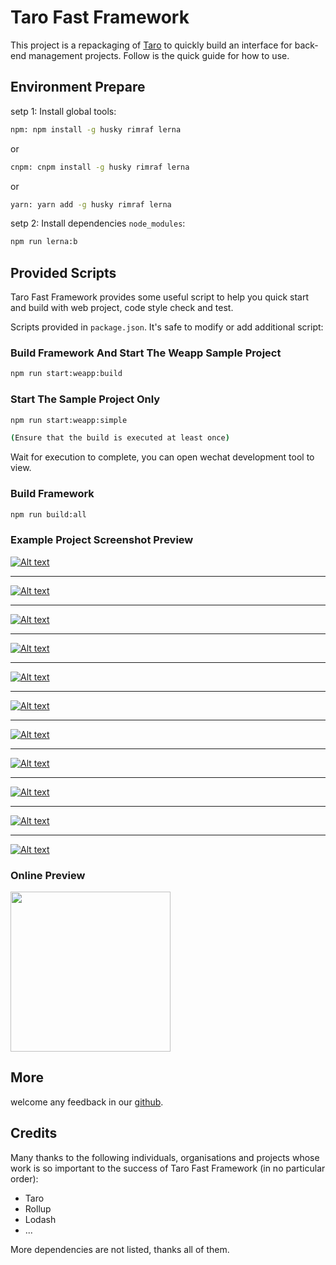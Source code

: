 # Taro Fast Framework

This project is a repackaging of [Taro](https://taro-docs.jd.com/) to quickly build an interface for back-end management projects. Follow is the quick guide for how to use.

## Environment Prepare

setp 1: Install global tools:

```bash
npm: npm install -g husky rimraf lerna
```

or

```bash
cnpm: cnpm install -g husky rimraf lerna
```

or

```bash
yarn: yarn add -g husky rimraf lerna
```

setp 2: Install dependencies `node_modules`:

```bash
npm run lerna:b
```

## Provided Scripts

Taro Fast Framework provides some useful script to help you quick start and build with web project, code style check and test.

Scripts provided in `package.json`. It's safe to modify or add additional script:

### Build Framework And Start The Weapp Sample Project

```bash
npm run start:weapp:build
```

### Start The Sample Project Only

```bash
npm run start:weapp:simple

(Ensure that the build is executed at least once)
```

Wait for execution to complete, you can open wechat development tool to view.

### Build Framework

```bash
npm run build:all
```

### Example Project Screenshot Preview

[![Alt text](https://github.com/kityandhero/github-images/blob/main/taro-fast-framework-images/screenshot/01.png?raw=true)](01.png)

******

[![Alt text](https://github.com/kityandhero/github-images/blob/main/taro-fast-framework-images/screenshot/02.png?raw=true)](02.png)

******

[![Alt text](https://github.com/kityandhero/github-images/blob/main/taro-fast-framework-images/screenshot/03.png?raw=true)](03.png)

******

[![Alt text](https://github.com/kityandhero/github-images/blob/main/taro-fast-framework-images/screenshot/04.png?raw=true)](04.png)

******

[![Alt text](https://github.com/kityandhero/github-images/blob/main/taro-fast-framework-images/screenshot/05.png?raw=true)](05.png)

******

[![Alt text](https://github.com/kityandhero/github-images/blob/main/taro-fast-framework-images/screenshot/06.png?raw=true)](06.png)

******

[![Alt text](https://github.com/kityandhero/github-images/blob/main/taro-fast-framework-images/screenshot/07.png?raw=true)](07.png)

******

[![Alt text](https://github.com/kityandhero/github-images/blob/main/taro-fast-framework-images/screenshot/08.png?raw=true)](08.png)

******

[![Alt text](https://github.com/kityandhero/github-images/blob/main/taro-fast-framework-images/screenshot/09.png?raw=true)](09.png)

******

[![Alt text](https://github.com/kityandhero/github-images/blob/main/taro-fast-framework-images/screenshot/10.png?raw=true)](10.png)

******

[![Alt text](https://github.com/kityandhero/github-images/blob/main/taro-fast-framework-images/screenshot/11.png?raw=true)](11.png)

### Online Preview

<img src="https://github.com/kityandhero/github-images/blob/main/taro-fast-framework-images/weapp_qrcode.jpg?raw=true" width=256 height=256 />

## More

welcome any feedback in our [github](https://github.com/kityandhero/taro-fast-framework).

## Credits

Many thanks to the following individuals, organisations and projects whose work is so important to the success of Taro Fast Framework (in no particular order):

- Taro
- Rollup
- Lodash
- ...

More dependencies are not listed, thanks all of them.
